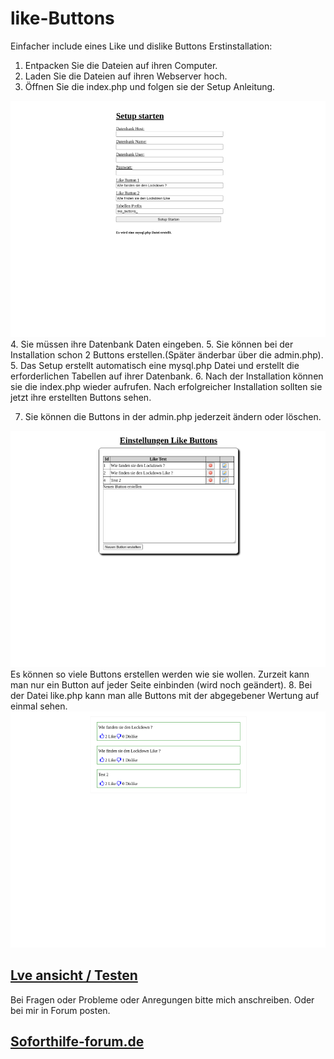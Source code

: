 # like-Buttons
Einfacher include eines Like und dislike Buttons
Erstinstallation:
1. Entpacken Sie die Dateien auf ihren Computer.
2. Laden Sie die Dateien auf ihren Webserver hoch.
3. Öffnen Sie die index.php und folgen sie der Setup Anleitung.
<img src="https://github.com/basti1012/like-Buttons/blob/main/setup.png?raw=true">
4. Sie müssen ihre Datenbank Daten eingeben.
5. Sie können bei der Installation schon 2 Buttons erstellen.(Später änderbar über die admin.php).
5. Das Setup erstellt automatisch eine mysql.php Datei und erstellt die erforderlichen Tabellen auf ihrer Datenbank.
6. Nach der Installation können sie die index.php wieder aufrufen.
Nach erfolgreicher Installation sollten sie jetzt ihre erstellten Buttons sehen.

7. Sie können die Buttons in der admin.php jederzeit ändern oder löschen.
<img src="https://github.com/basti1012/like-Buttons/blob/main/admin.png">
Es können so viele Buttons erstellen werden wie sie wollen.
Zurzeit kann man nur ein Button auf jeder Seite einbinden (wird noch geändert).
8. Bei der Datei like.php kann man alle Buttons mit der abgegebener Wertung auf einmal sehen.
<img src="https://github.com/basti1012/like-Buttons/blob/main/like.png">

<h2><a href="https://basti1012.bplaced.net/index.php?ordner=tools&name=Like_Buttons">Lve ansicht / Testen</a></h2>

Bei Fragen oder Probleme oder Anregungen bitte mich anschreiben.
Oder bei mir in Forum posten.
<h2><a href="https://javascript-forum.de">Soforthilfe-forum.de</a></h2>











